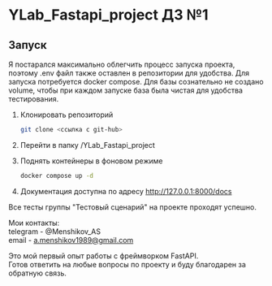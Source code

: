 # YLab_Fastapi_project ДЗ №1

## Запуск

Я постарался максимально облегчить процесс запуска проекта, поэтому .env файл также оставлен в репозитории для удобства. Для запуска потребуется docker compose.
Для базы сознательно не создано volume, чтобы при каждом запуске база была чистая для удобства тестирования.

1. Клонировать репозиторий

    ```bash
    git clone <ссылка с git-hub>
    ```

2. Перейти в папку /YLab_Fastapi_project

3. Поднять контейнеры в фоновом режиме

    ```bash
    docker compose up -d
    ```

4. Документация доступна по адресу <http://127.0.0.1:8000/docs>

Все тесты группы "Тестовый сценарий" на проекте проходят успешно.

Мои контакты:  
telegram - @Menshikov_AS  
email - <a.menshikov1989@gmail.com>

Это мой первый опыт работы с фреймворком FastAPI.  
Готов ответить на любые вопросы по проекту и буду благодарен за обратную связь.
